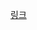 [링크]([https://quizlet.com/kr/876188758/%EC%8B%A4%EC%A0%84-%EC%9E%90%EB%B0%94-flash-cards/?new](https://quizlet.com/kr/876188758/%EC%8B%A4%EC%A0%84-%EC%9E%90%EB%B0%94-flash-cards/?i=y282r&x=1jqt)https://quizlet.com/kr/876188758/%EC%8B%A4%EC%A0%84-%EC%9E%90%EB%B0%94-flash-cards/?i=y282r&x=1jqt)
